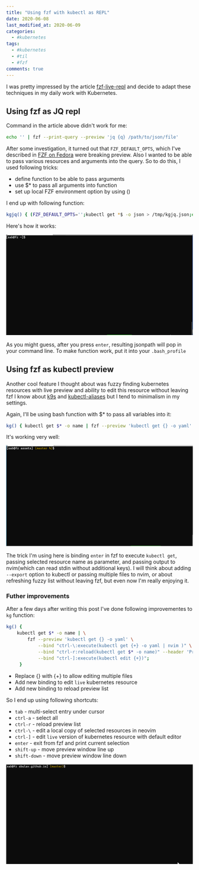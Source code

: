 ```yaml
---
title: "Using fzf with kubectl as REPL"
date: 2020-06-08
last_modified_at: 2020-06-09
categories:
  - #kubernetes
tags:
  - #kubernetes
  - #til
  - #fzf
comments: true
---
```


I was pretty impressed by the article [fzf-live-repl](https://paweldu.dev/posts/fzf-live-repl/)
and decide to adapt these techniques in my daily work with Kubernetes.

## Using fzf as JQ repl

Command in the article above didn't work for me:
```bash
echo '' | fzf --print-query --preview 'jq {q} /path/to/json/file'
```

After some investigation, it turned out that `FZF_DEFAULT_OPTS`, which I've
described in [FZF on Fedora](https://sbulav.github.io/tools/fzf-on-fedora/#set-up-preview-in-bash)
were breaking preview. Also I wanted to be able to pass various resources and
arguments into the query. So to do this, I used following tricks:
* define function to be able to pass arguments
* use $* to pass all arguments into function
* set up local FZF environment option by using ()

I end up with following function:

```bash
kgjq() { (FZF_DEFAULT_OPTS='';kubectl get *$ -o json > /tmp/kgjq.json;echo ''  | fzf --print-query --preview 'jq {q} /tmp/kgjq.json';) }
```

Here's how it works:

![fzf-jq-repl](/assets/images/fzf-jq-repl.gif)

As you might guess, after you press `enter`, resulting jsonpath will pop in
your command line. To make function work, put it into your `.bash_profile`


## Using fzf as kubectl preview

Another cool feature I thought about was fuzzy finding kubernetes resources
with live preview and ability to edit this resource without leaving fzf
I know about [k9s](https://github.com/derailed/k9s) and [kubectl-aliases](https://github.com/ahmetb/kubectl-aliases)
but I tend to minimalism in my settings.

Again, I'll be using bash function with $* to pass all variables into it:

```bash
kg() { kubectl get $* -o name | fzf --preview 'kubectl get {} -o yaml' --bind "enter:execute(kubectl get {} -o yaml | nvim )"; }
```

It's working very well:

![fzf-kubectl-repl](/assets/images/fzf-kubectl-repl.gif)

The trick I'm using here is binding `enter` in fzf to execute `kubectl get`,
passing selected resource name as parameter, and passing output to nvim(which can
read stdin without additional keys). I will think about adding `--export` option
to kubectl or passing multiple files to nvim, or about refreshing fuzzy list without
leaving fzf, but even now I'm really enjoying it.


### Futher improvements

After a few days after writing this post I've done following improvementes to `kg` function:

```bash
kg() {
    kubectl get $* -o name | \
        fzf --preview 'kubectl get {} -o yaml' \
            --bind "ctrl-\:execute(kubectl get {+} -o yaml | nvim )" \
            --bind "ctrl-r:reload(kubectl get $* -o name)" --header 'Press CTRL-R to reload' \
            --bind "ctrl-]:execute(kubectl edit {+})";
     }
```

* Replace {} with {+} to allow editing multiple files
* Add new binding to edit `live` kubernetes resource
* Add new binding to reload preview list

So I end up using following shortcuts:
* `tab` - multi-select entry under cursor
* `ctrl-a` - select all
* `ctrl-r` - reload preview list
* `ctrl-\` - edit a local copy of selected resources in neovim
* `ctrl-]` - edit `live` version of kubernetes  resource with default editor
* `enter` - exit from fzf and print current selection
* `shift-up` - move preview window line up
* `shift-down` - move preview window line down

![fzf-kubectl-repl2](/assets/images/fzf-kubectl-repl2.gif)
